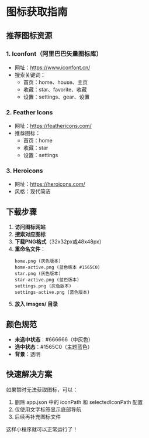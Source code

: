 # 图标获取指南

## 推荐图标资源

### 1. Iconfont（阿里巴巴矢量图标库）
- 网址：https://www.iconfont.cn/
- 搜索关键词：
  - 首页：home、house、主页
  - 收藏：star、favorite、收藏
  - 设置：settings、gear、设置

### 2. Feather Icons
- 网址：https://feathericons.com/
- 推荐图标：
  - 首页：home
  - 收藏：star
  - 设置：settings

### 3. Heroicons
- 网址：https://heroicons.com/
- 风格：现代简洁

## 下载步骤

1. **访问图标网站**
2. **搜索对应图标**
3. **下载PNG格式**（32x32px或48x48px）
4. **重命名文件**：
   ```
   home.png (灰色版本)
   home-active.png (蓝色版本 #1565C0)
   star.png (灰色版本)
   star-active.png (蓝色版本)
   settings.png (灰色版本)
   settings-active.png (蓝色版本)
   ```
5. **放入 images/ 目录**

## 颜色规范

- **未选中状态**：#666666（中灰色）
- **选中状态**：#1565C0（主题蓝色）
- **背景**：透明

## 快速解决方案

如果暂时无法获取图标，可以：
1. 删除 app.json 中的 iconPath 和 selectedIconPath 配置
2. 仅使用文字标签显示底部导航
3. 后续再补充图标文件

这样小程序就可以正常运行了！